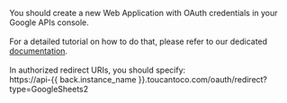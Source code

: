 <div class="connector_config_modal__documentation"> 
<p> You should create a new Web Application with OAuth credentials in your Google APIs console.
<br><br> For a detailed tutorial on how to do that, please refer to our dedicated 
<a href="https://docs.toucantoco.com/concepteur/tutorials/power-apps-with-data/4-google-sheets-oauth.html">documentation</a>.
<br><br>
 In authorized redirect URIs, you should specify:<br>
 https://api-{{ back.instance_name }}.toucantoco.com/oauth/redirect?type=GoogleSheets2
</p> </div>

